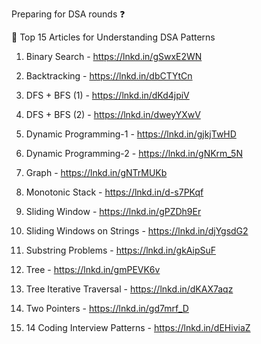 Preparing for DSA rounds ❓

🚀 Top 15 Articles for Understanding DSA Patterns

1. Binary Search - https://lnkd.in/gSwxE2WN

2. Backtracking - https://lnkd.in/dbCTYtCn

3. DFS + BFS (1) - https://lnkd.in/dKd4jpiV

4. DFS + BFS (2) - https://lnkd.in/dweyYXwV

5. Dynamic Programming-1 - https://lnkd.in/gjkjTwHD

6. Dynamic Programming-2 - https://lnkd.in/gNKrm_5N

7. Graph - https://lnkd.in/gNTrMUKb

8. Monotonic Stack - https://lnkd.in/d-s7PKqf

9. Sliding Window - https://lnkd.in/gPZDh9Er

10. Sliding Windows on Strings - https://lnkd.in/djYgsdG2

11. Substring Problems - https://lnkd.in/gkAipSuF

12. Tree - https://lnkd.in/gmPEVK6v

13. Tree Iterative Traversal - https://lnkd.in/dKAX7aqz

14. Two Pointers - https://lnkd.in/gd7mrf_D

15. 14 Coding Interview Patterns - https://lnkd.in/dEHiviaZ
